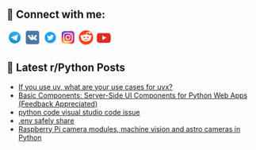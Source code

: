 ## 🔎 Connect with me:
[<img src="https://github.com/bullbesh/bullbesh/blob/main/images/Telegram.png" width="32" height="32" />](https://t.me/bullbesh)
[<img src="https://github.com/bullbesh/bullbesh/blob/main/images/VK.png" width="32" height="32" />](https://vk.com/bullbesh)
[<img src="https://github.com/bullbesh/bullbesh/blob/main/images/Twitter.png" width="32" height="32" />](https://twitter.com/bullbesh1)
[<img src="https://github.com/bullbesh/bullbesh/blob/main/images/Instagram.png" width="32" height="32" />](https://www.instagram.com/bullbesh)
[<img src="https://github.com/bullbesh/bullbesh/blob/main/images/Reddit.png" width="32" height="32" />](https://www.reddit.com/user/bullbesh)
[<img src="https://github.com/bullbesh/bullbesh/blob/main/images/YouTube.png" width="32" height="32" />](https://www.youtube.com/channel/UCtfjRs6uzgq5mfm8S06WTcg)

## 📕 Latest r/Python Posts
<!-- BLOG-POST-LIST:START -->
- [If you use uv, what are your use cases for uvx?](https://www.reddit.com/r/Python/comments/1guf2fh/if_you_use_uv_what_are_your_use_cases_for_uvx/)
- [Basic Components: Server-Side UI Components for Python Web Apps &lpar;Feedback Appreciated&rpar;](https://www.reddit.com/r/Python/comments/1gue0s5/basic_components_serverside_ui_components_for/)
- [python code visual studio code issue](https://www.reddit.com/r/Python/comments/1gudzh3/python_code_visual_studio_code_issue/)
- [.env safely share](https://www.reddit.com/r/Python/comments/1gud1h9/env_safely_share/)
- [Raspberry Pi camera modules, machine vision and astro cameras in Python](https://www.reddit.com/r/Python/comments/1gucbvz/raspberry_pi_camera_modules_machine_vision_and/)
<!-- BLOG-POST-LIST:END -->
